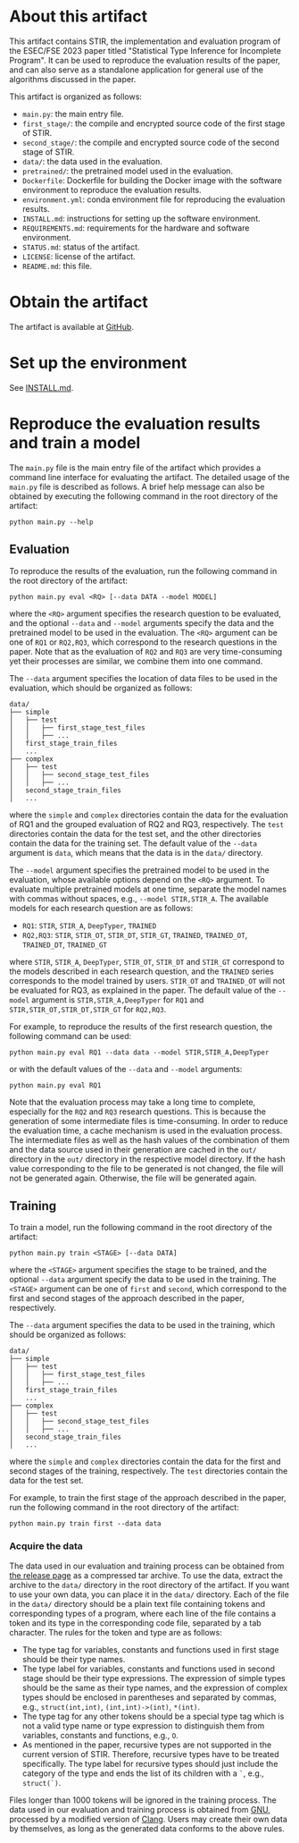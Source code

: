 # About this artifact
This artifact contains STIR, the implementation and evaluation program of the ESEC/FSE 2023 paper 
titled "Statistical Type Inference for Incomplete Program". It can be used to reproduce the evaluation results of the paper, and can also serve as a standalone application for general use of the algorithms discussed in the paper.

This artifact is organized as follows:
- `main.py`: the main entry file.
- `first_stage/`: the compile and encrypted source code of the first stage of STIR.
- `second_stage/`: the compile and encrypted source code of the second stage of STIR.
- `data/`: the data used in the evaluation.
- `pretrained/`: the pretrained model used in the evaluation.
- `Dockerfile`: Dockerfile for building the Docker image with the software environment to reproduce the evaluation results.
- `environment.yml`: conda environment file for reproducing the evaluation results.
- `INSTALL.md`: instructions for setting up the software environment.
- `REQUIREMENTS.md`: requirements for the hardware and software environment.
- `STATUS.md`: status of the artifact.
- `LICENSE`: license of the artifact.
- `README.md`: this file.

# Obtain the artifact

The artifact is available at [GitHub](https://github.com/yuanmt/stir).

# Set up the environment
See [INSTALL.md](INSTALL.md).

# Reproduce the evaluation results and train a model
The `main.py` file is the main entry file of the artifact which provides a command line interface for evaluating the 
artifact. The detailed usage of the `main.py` file is described as follows. A brief help message can also be obtained by
executing the following command in the root directory of the artifact:

```shell
python main.py --help

```
## Evaluation

To reproduce the results of the evaluation, run the following command in the root directory of the artifact:

```shell
python main.py eval <RQ> [--data DATA --model MODEL]
```

where the `<RQ>` argument specifies the research question to be evaluated, and the optional `--data` and `--model`
arguments specify the data and the pretrained model to be used in the evaluation. The `<RQ>` argument can be one of `RQ1` or
`RQ2,RQ3`, which correspond to the research questions in the paper. Note that as the evaluation of `RQ2` and `RQ3` are
very time-consuming yet their processes are similar, we combine them into one command.

The `--data` argument specifies the location of data files to be
used in the evaluation, which should be organized as follows:
```text
data/
├── simple
│   ├── test
│   │   ├── first_stage_test_files
│   │   ├── ...
│   first_stage_train_files
│   ...
├── complex
│   ├── test
│   │   ├── second_stage_test_files
│   │   ├── ...
│   second_stage_train_files
│   ...
``` 
where the `simple` and `complex` directories contain the data for the evaluation of RQ1 and the grouped evaluation of RQ2 and RQ3,
respectively. The `test` directories contain the data for the test set, and the other directories contain the data for
the training set. The default value of the `--data` argument is `data`, which means that the data is in the `data/` directory.

The `--model` argument specifies the pretrained model to be used in the evaluation, whose available options depend on
the `<RQ>` argument. To evaluate multiple pretrained models at one time, separate the model names with commas without
spaces, e.g., `--model STIR,STIR_A`.
The available models for each research question are as follows:
- `RQ1`: `STIR`, `STIR_A`, `DeepTyper`, `TRAINED`
- `RQ2,RQ3`: `STIR`, `STIR_OT`, `STIR_DT`, `STIR_GT`, `TRAINED`, `TRAINED_OT`, `TRAINED_DT`, `TRAINED_GT`

where `STIR`, `STIR_A`, `DeepTyper`, `STIR_OT`, `STIR_DT` and `STIR_GT` correspond to the models described in each
research question, and the `TRAINED` series corresponds to the model trained by users. `STIR_OT` and `TRAINED_OT` will not 
be evaluated for RQ3, as explained in the paper. The default value of the `--model` argument is `STIR,STIR_A,DeepTyper` for `RQ1` and `STIR,STIR_OT,STIR_DT,STIR_GT` for `RQ2,RQ3`.

For example, to reproduce the results of the first research question, the following command can be used:
```shell
python main.py eval RQ1 --data data --model STIR,STIR_A,DeepTyper
```
or with the default values of the `--data` and `--model` arguments:
```shell
python main.py eval RQ1
```

Note that the evaluation process may take a long time to complete, especially for the `RQ2` and `RQ3` research
questions. This is because the generation of some intermediate files is time-consuming. In order to reduce the
evaluation time, a cache mechanism is used in the evaluation process. The intermediate files as well as the hash values
of the combination of them and the data source used in their generation are cached in the `out/` directory in the
`out/` directory in the respective model directory. If the hash value corresponding to the file to be generated is not changed, the
file will not be generated again. Otherwise, the file will be generated again. 

## Training
To train a model, run the following command in the root directory of the artifact:
```shell
python main.py train <STAGE> [--data DATA]
```
where the `<STAGE>` argument specifies the stage to be trained, and the optional `--data` argument
specify the data to be used in the training. The `<STAGE>` argument can be one of `first`
and `second`, which correspond to the first and second stages of the approach described in the paper, respectively.

The `--data` argument specifies the data to be used in the training, which should be organized as follows:
```text
data/
├── simple
│   ├── test
│   │   ├── first_stage_test_files
│   │   ├── ...
│   first_stage_train_files
│   ...
├── complex
│   ├── test
│   │   ├── second_stage_test_files
│   │   ├── ...
│   second_stage_train_files
│   ...
```
where the `simple` and `complex` directories contain the data for the first and second stages of the training,
respectively. The `test` directories contain the data for the test set.

For example, to train the first stage of the approach described in the paper, run the following command in the root
directory of the artifact:
```shell
python main.py train first --data data
```

### Acquire the data
The data used in our evaluation and training process can be obtained from [the release page](https://github.com/yuanmt/stir/releases) as a compressed tar archive. To use the data, extract the archive to the `data/` directory in the root directory of the artifact.
If you want to use your own
data, you can place it in the `data/` directory. Each of the file in the `data/` directory should be a plain text file
containing tokens and corresponding types of a program, where each line of the file contains a token and its type in the
corresponding code file, separated by a tab character. The rules for the token and type are as follows:
- The type tag for variables, constants and functions used in first stage should be their type names.
- The type label for variables, constants and functions used in second stage should be their type expressions. The
  expression of simple types should be the same as their type names, and the expression of complex types should be
  enclosed in parentheses and separated by commas, e.g., `struct(int,int)`, `(int,int)->(int)`, `*(int)`. 
- The type tag for any other tokens should be a special type tag which is not a valid type name or type expression
  to distinguish them from variables, constants and functions, e.g., `O`.
- As mentioned in the paper, recursive types are not supported in the current version of STIR. Therefore, recursive
  types have to be treated specifically. The type label for recursive types should just include the category of the 
  type and ends the list of its children with a `` ` ``, e.g., ``struct(`)``.

Files longer than 1000 tokens will be ignored in the training process. The data used in our evaluation and training process is obtained from
[GNU](https://www.gnu.org/), processed by a modified version of [Clang](https://clang.llvm.org/). Users may create
their own data by themselves, as long as the generated data conforms to the above rules. 